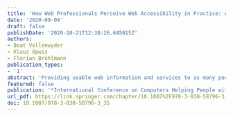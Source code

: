 ```yaml
---
title: 'How Web Professionals Perceive Web Accessibility in Practice: Active Roles, Process Phases and Key Disabilities'
date: '2020-09-04'
draft: false
publishDate: '2020-10-21T12:38:26.645015Z'
authors:
- Beat Vollenwyder
- Klaus Opwis
- Florian Brühlmann
publication_types:
- '1'
abstract: 'Providing usable web information and services to as many people as possible confronts web professionals with a challenging task. The present study delivers insights about how Web accessibility is perceived in practice. Using a survey, a total of 163 web professionals in various roles reported their evaluation of Web accessibility implementation in their projects with regard to three aspects: the professional roles primarily responsible for Web accessibility, key phases in the development process, and the types of disabilities primarily considered. Results show that non-technical professional roles are perceived to be less involved in the development process, that Web accessibility considerations are mainly restricted to the design and implementation phases of projects, and that efforts focus predominantly on the needs of people with visual impairments.'
featured: false
publication: '*International Conference on Computers Helping People with Special Needs*'
url_pdf: https://link.springer.com/chapter/10.1007%2F978-3-030-58796-3_35
doi: 10.1007/978-3-030-58796-3_35
---
```


